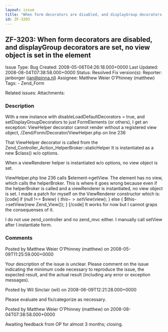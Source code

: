 ```yaml
---
layout: issue
title: "When form decorators are disabled, and displayGroup decorators are set, no view object is set in the element"
id: ZF-3203
---
```


ZF-3203: When form decorators are disabled, and displayGroup decorators are set, no view object is set in the element
---------------------------------------------------------------------------------------------------------------------

 Issue Type: Bug Created: 2008-05-06T04:26:18.000+0000 Last Updated: 2008-08-04T07:38:58.000+0000 Status: Resolved Fix version(s): 
 Reporter:  janborger (jan@pinna.nl)  Assignee:  Matthew Weier O'Phinney (matthew)  Tags: - Zend\_Form
 
 Related issues: 
 Attachments: 
### Description

With a new instance with disableLoadDefaultDecorators = true, and setDisplayGroupDecorators to just FormElements (or others), I get an exception: ViewHelper decorator cannot render without a registered view object, /Zend/Form/Decorator/ViewHelper.php on line 236

That ViewHelper decorator is called from the Zend\_Controller\_Action\_HelperBroker::staticHelper It is instantiated as a new $class() w/o options.

When a viewRenderer helper is instantiated w/o options, no view object is set.

ViewHelper.php line 236 calls $element->getView. The element has no view, which calls the helperBroker. This is where it goes wrong because even if the helperBroker is called and a viewRenderer is instantiated, no view object is set. I made a patch for myself on the ViewRenderer constructor which is: [code] if (null !== $view) { $this->setView($view); } else { $this->setView(new Zend\_View()); } [/code] It works for now but I cannot graps the consequenses of it.

I do not use zend\_controller and no zend\_mvc either. I manually call setView after I instantiate form.

 

 

### Comments

Posted by Matthew Weier O'Phinney (matthew) on 2008-05-09T11:25:59.000+0000

Your description of the issue is unclear. Please comment on the issue indicating the minimum code necessary to reproduce the issue, the expected result, and the actual result (including any error or exception messages).

 

 

Posted by Wil Sinclair (wil) on 2008-06-09T12:21:28.000+0000

Please evaluate and fix/categorize as necessary.

 

 

Posted by Matthew Weier O'Phinney (matthew) on 2008-08-04T07:38:58.000+0000

Awaiting feedback from OP for almost 3 months; closing.

 

 